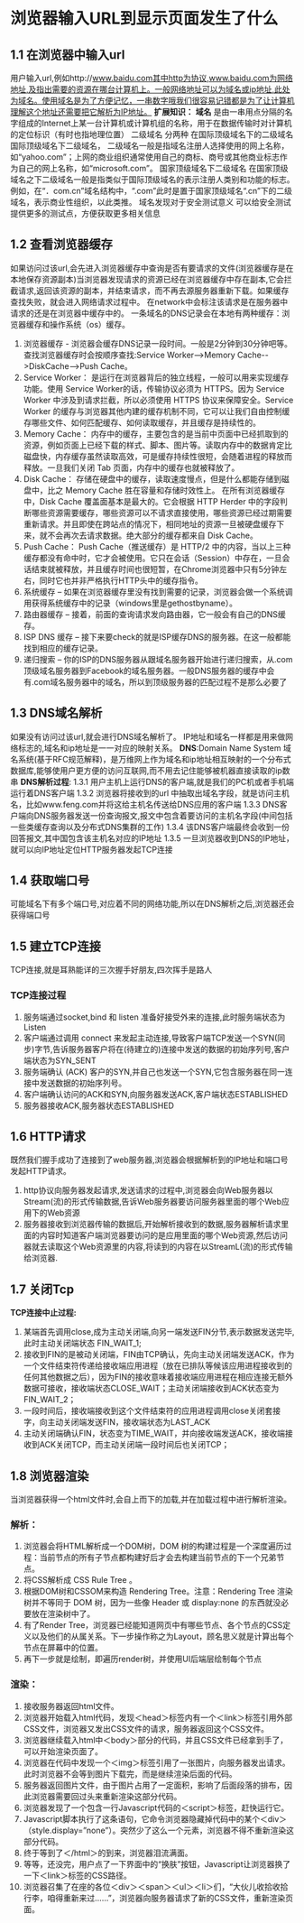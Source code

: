# 浏览器输入URL到显示页面发生了什么
## 1.1 在浏览器中输入url
用户输入url,例如http://www.baidu.com其中http为协议,www.baidu.com为网络地址,及指出需要的资源在哪台计算机上。一般网络地址可以为域名或ip地址,此处为域名。使用域名是为了方便记忆，一串数字哦我们很容易记错都是为了让计算机理解这个地址还需要把它解析为IP地址。
**扩展知识：**
**域名**
是由一串用点分隔的名字组成的Internet上某一台计算机或计算机组的名称，用于在数据传输时对计算机的定位标识（有时也指地理位置）
二级域名 分两种
在国际顶级域名下的二级域名
国际顶级域名下二级域名， 二级域名一般是指域名注册人选择使用的网上名称，如“yahoo.com”；上网的商业组织通常使用自己的商标、商号或其他商业标志作为自己的网上名称，如“microsoft.com”。
国家顶级域名下二级域名
在国家顶级域名之下二级域名一般是指类似于国际顶级域名的表示注册人类别和功能的标志。例如，在“．com.cn”域名结构中，“.com”此时是置于国家顶级域名“.cn”下的二级域名，表示商业性组织，以此类推。
域名发现对于安全测试意义
可以给安全测试提供更多的测试点，方便获取更多相关信息
## 1.2 查看浏览器缓存
如果访问过该url,会先进入浏览器缓存中查询是否有要请求的文件(浏览器缓存是在本地保存资源副本)当浏览器发现请求的资源已经在浏览器缓存中存在副本,它会拦截请求,返回该资源的副本，并结束请求，而不再去源服务器重新下载。如果缓存查找失败，就会进入网络请求过程中。
在network中会标注该请求是在服务器中请求的还是在浏览器中缓存中的。
一条域名的DNS记录会在本地有两种缓存：浏览器缓存和操作系统（os）缓存。
1. 浏览器缓存 - 浏览器会缓存DNS记录一段时间。一般是2分钟到30分钟吧等。查找浏览器缓存时会按顺序查找:Service Worker-->Memory Cache-->DiskCache-->Push Cache。
2. Service Worker：
是运行在浏览器背后的独立线程，一般可以用来实现缓存功能。使用 Service Worker的话，传输协议必须为 HTTPS。因为 Service Worker 中涉及到请求拦截，所以必须使用 HTTPS 协议来保障安全。Service Worker 的缓存与浏览器其他内建的缓存机制不同，它可以让我们自由控制缓存哪些文件、如何匹配缓存、如何读取缓存，并且缓存是持续性的。
3. Memory Cache：
内存中的缓存，主要包含的是当前中页面中已经抓取到的资源，例如页面上已经下载的样式、脚本、图片等。读取内存中的数据肯定比磁盘快，内存缓存虽然读取高效，可是缓存持续性很短，会随着进程的释放而释放。一旦我们关闭 Tab 页面，内存中的缓存也就被释放了。
4. Disk Cache：
存储在硬盘中的缓存，读取速度慢点，但是什么都能存储到磁盘中，比之 Memory Cache 胜在容量和存储时效性上。
在所有浏览器缓存中，Disk Cache 覆盖面基本是最大的。它会根据 HTTP Herder 中的字段判断哪些资源需要缓存，哪些资源可以不请求直接使用，哪些资源已经过期需要重新请求。并且即使在跨站点的情况下，相同地址的资源一旦被硬盘缓存下来，就不会再次去请求数据。绝大部分的缓存都来自 Disk Cache。
5. Push Cache：
Push Cache（推送缓存）是 HTTP/2 中的内容，当以上三种缓存都没有命中时，它才会被使用。它只在会话（Session）中存在，一旦会话结束就被释放，并且缓存时间也很短暂，在Chrome浏览器中只有5分钟左右，同时它也并非严格执行HTTP头中的缓存指令。
6. 系统缓存 – 如果在浏览器缓存里没有找到需要的记录，浏览器会做一个系统调用获得系统缓存中的记录（windows里是gethostbyname）。
7. 路由器缓存 – 接着，前面的查询请求发向路由器，它一般会有自己的DNS缓存。
8. ISP DNS 缓存 – 接下来要check的就是ISP缓存DNS的服务器。在这一般都能找到相应的缓存记录。
9. 递归搜索 – 你的ISP的DNS服务器从跟域名服务器开始进行递归搜索，从.com顶级域名服务器到Facebook的域名服务器。一般DNS服务器的缓存中会有.com域名服务器中的域名，所以到顶级服务器的匹配过程不是那么必要了
## 1.3 DNS域名解析
如果没有访问过该url,就会进行DNS域名解析了。
IP地址和域名一样都是用来做网络标志的,域名和ip地址是一一对应的映射关系。
**DNS**:Domain Name System 域名系统(基于RFC规范解释)，是万维网上作为域名和ip地址相互映射的一个分布式数据库,能够使用户更方便的访问互联网,而不用去记住能够被机器直接读取的ip数串
**DNS解析过程**:
1.3.1 用户主机上运行DNS的客户端,就是我们的PC机或者手机端运行着DNS客户端
1.3.2 浏览器将接收到的url 中抽取出域名字段，就是访问主机名，比如www.feng.com并将这给主机名传送给DNS应用的客户端
1.3.3 DNS客户端向DNS服务器发送一份查询报文,报文中包含着要访问的主机名字段(中间包括一些类缓存查询以及分布式DNS集群的工作)
1.3.4 该DNS客户端最终会收到一份回答报文,其中国包含该主机名对应的IP地址
1.3.5 一旦浏览器收到DNS的IP地址，就可以向IP地址定位HTTP服务器发起TCP连接
## 1.4 获取端口号
可能域名下有多个端口号,对应着不同的网络功能,所以在DNS解析之后,浏览器还会获得端口号
## 1.5 建立TCP连接
TCP连接,就是耳熟能详的三次握手好朋友,四次挥手是路人
### TCP连接过程
1. 服务端通过socket,bind 和 listen 准备好接受外来的连接,此时服务端状态为Listen
2. 客户端通过调用 connect 来发起主动连接,导致客户端TCP发送一个SYN(同步)字节,告诉服务器客户将在(待建立的)连接中发送的数据的初始序列号,客户端状态为SYN_SENT
3. 服务端确认 (ACK) 客户的SYN,并自己也发送一个SYN,它包含服务器在同一连接中发送数据的初始序列号。
4. 客户端确认访问的ACK和SYN,向服务器发送ACK,客户端状态ESTABLISHED
5. 服务器接收ACK,服务器状态ESTABLISHED
## 1.6 HTTP请求
既然我们握手成功了连接到了web服务器,浏览器会根据解析到的IP地址和端口号发起HTTP请求。
1. http协议向服务器发起请求,发送请求的过程中,浏览器会向Web服务器以Stream(流)的形式传输数据,告诉Web服务器要访问服务器里面的哪个Web应用下的Web资源
2. 服务器接收到浏览器传输的数据后,开始解析接收到的数据,服务器解析请求里面的内容时知道客户端浏览器要访问的是应用里面的哪个Web资源,然后访问器就去读取这个Web资源里的内容,将读到的内容在以StreamL(流)的形式传输给浏览器.
## 1.7 关闭Tcp
**TCP连接中止过程:**
1. 某端首先调用close,成为主动关闭端,向另一端发送FIN分节,表示数据发送完毕,此时主动关闭端状态 FIN_WAIT_1;
2. 接收到FIN的是被动关闭端，FIN由TCP确认，先向主动关闭端发送ACK，作为一个文件结束符传递给接收端应用进程（放在已排队等候该应用进程接收到的任何其他数据之后），因为FIN的接收意味着接收端应用进程在相应连接无额外数据可接收，接收端状态CLOSE_WAIT；主动关闭端接收到ACK状态变为FIN_WAIT_2；
3. 一段时间后，接收端接收到这个文件结束符的应用进程调用close关闭套接字，向主动关闭端发送FIN，接收端状态为LAST_ACK
4. 主动关闭端确认FIN，状态变为TIME_WAIT，并向接收端发送ACK，接收端接收到ACK关闭TCP，而主动关闭端一段时间后也关闭TCP；
## 1.8 浏览器渲染
当浏览器获得一个html文件时,会自上而下的加载,并在加载过程中进行解析渲染。
### 解析：
1. 浏览器会将HTML解析成一个DOM树，DOM 树的构建过程是一个深度遍历过程：当前节点的所有子节点都构建好后才会去构建当前节点的下一个兄弟节点。
2. 将CSS解析成 CSS Rule Tree 。
3. 根据DOM树和CSSOM来构造 Rendering Tree。注意：Rendering Tree 渲染树并不等同于 DOM 树，因为一些像 Header 或 display:none 的东西就没必要放在渲染树中了。
4. 有了Render Tree，浏览器已经能知道网页中有哪些节点、各个节点的CSS定义以及他们的从属关系。下一步操作称之为Layout，顾名思义就是计算出每个节点在屏幕中的位置。
5. 再下一步就是绘制，即遍历render树，并使用UI后端层绘制每个节点
### 渲染：
1. 接收服务器返回html文件。
2. 浏览器开始载入html代码，发现＜head＞标签内有一个＜link＞标签引用外部CSS文件，浏览器又发出CSS文件的请求，服务器返回这个CSS文件。
3. 浏览器继续载入html中＜body＞部分的代码，并且CSS文件已经拿到手了，可以开始渲染页面了。
4. 浏览器在代码中发现一个＜img＞标签引用了一张图片，向服务器发出请求。此时浏览器不会等到图片下载完，而是继续渲染后面的代码。
5. 服务器返回图片文件，由于图片占用了一定面积，影响了后面段落的排布，因此浏览器需要回过头来重新渲染这部分代码。
6. 浏览器发现了一个包含一行Javascript代码的＜script＞标签，赶快运行它。
7. Javascript脚本执行了这条语句，它命令浏览器隐藏掉代码中的某个＜div＞ （style.display=”none”）。突然少了这么一个元素，浏览器不得不重新渲染这部分代码。
8. 终于等到了＜/html＞的到来，浏览器泪流满面。
9. 等等，还没完，用户点了一下界面中的“换肤”按钮，Javascript让浏览器换了一下＜link＞标签的CSS路径。
10. 浏览器召集了在座的各位＜div＞＜span＞＜ul＞＜li＞们，“大伙儿收拾收拾行李，咱得重新来过……”，浏览器向服务器请求了新的CSS文件，重新渲染页面。

